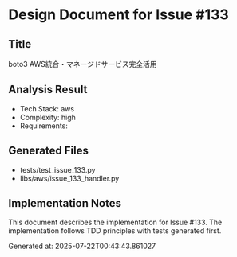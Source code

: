 # Design Document for Issue #133

## Title
boto3 AWS統合・マネージドサービス完全活用

## Analysis Result
- Tech Stack: aws
- Complexity: high
- Requirements: 

## Generated Files
- tests/test_issue_133.py
- libs/aws/issue_133_handler.py

## Implementation Notes
This document describes the implementation for Issue #133.
The implementation follows TDD principles with tests generated first.

Generated at: 2025-07-22T00:43:43.861027
